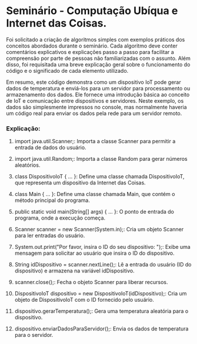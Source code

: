 # Seminário - Computação Ubíqua e Internet das Coisas.

Foi solicitado a criação de algoritmos simples com exemplos práticos dos conceitos abordados durante o seminário. Cada algoritmo deve conter comentários explicativos e explicações passo a passo para facilitar a compreensão por parte de pessoas não familiarizadas com o assunto. Além disso, foi requisitada uma breve explicação geral sobre o funcionamento do código e o significado de cada elemento utilizado.

Em resumo, este código demonstra como um dispositivo IoT pode gerar dados de temperatura e enviá-los para um servidor para processamento ou armazenamento dos dados. Ele fornece uma introdução básica ao conceito de IoT e comunicação entre dispositivos e servidores. Neste exemplo, os dados são simplesmente impressos no console, mas normalmente haveria um código real para enviar os dados pela rede para um servidor remoto.

### Explicação:

1. import java.util.Scanner;: Importa a classe Scanner para permitir a entrada de dados do usuário.

2. import java.util.Random;: Importa a classe Random para gerar números aleatórios.

3. class DispositivoIoT { ... }: Define uma classe chamada DispositivoIoT, que representa um dispositivo da Internet das Coisas.

4. class Main { ... }: Define uma classe chamada Main, que contém o método principal do programa.

5. public static void main(String[] args) { ... }: O ponto de entrada do programa, onde a execução começa.

6. Scanner scanner = new Scanner(System.in);: Cria um objeto Scanner para ler entradas do usuário.

7. System.out.print("Por favor, insira o ID do seu dispositivo: ");: Exibe uma mensagem para solicitar ao usuário que insira o ID do dispositivo.

8. String idDispositivo = scanner.nextLine();: Lê a entrada do usuário (ID do dispositivo) e armazena na variável idDispositivo.

9. scanner.close();: Fecha o objeto Scanner para liberar recursos.

10. DispositivoIoT dispositivo = new DispositivoIoT(idDispositivo);: Cria um objeto de DispositivoIoT com o ID fornecido pelo usuário.

11. dispositivo.gerarTemperatura();: Gera uma temperatura aleatória para o dispositivo.

12. dispositivo.enviarDadosParaServidor();: Envia os dados de temperatura para o servidor.
